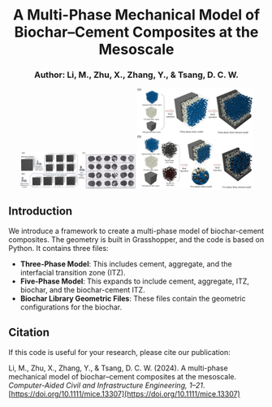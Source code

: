
<h1 align="center">A Multi-Phase Mechanical Model of Biochar–Cement Composites at the Mesoscale</h1>

<h3 align="center">Author: Li, M., Zhu, X., Zhang, Y., & Tsang, D. C. W.</h3>


<p align="center">
  <img src="Biochar library.jpg" alt="Biochar Library" width="45%"/>
  <img src="Multi-phase model.jpg" alt="Multi-Phase Model" width="45%"/>
</p>


## Introduction
We introduce a framework to create a multi-phase model of biochar-cement composites. The geometry is built in Grasshopper, and the code is based on Python. It contains three files: 
- **Three-Phase Model**: This includes cement, aggregate, and the interfacial transition zone (ITZ).
- **Five-Phase Model**: This expands to include cement, aggregate, ITZ, biochar, and the biochar-cement ITZ.
- **Biochar Library Geometric Files**: These files contain the geometric configurations for the biochar.

## Citation
If this code is useful for your research, please cite our publication:

Li, M., Zhu, X., Zhang, Y., & Tsang, D. C. W. (2024). A multi-phase mechanical model of biochar–cement composites at the mesoscale. *Computer-Aided Civil and Infrastructure Engineering, 1–21*. [https://doi.org/10.1111/mice.13307](https://doi.org/10.1111/mice.13307)
